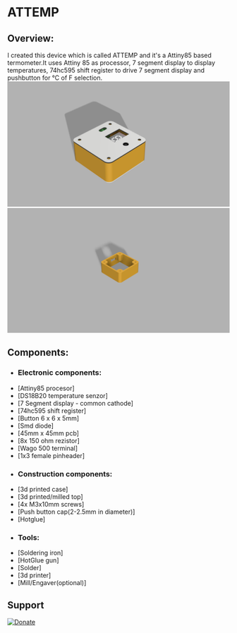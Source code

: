 # ATTEMP

## Overview:
I created this device which is called ATTEMP and it's a Attiny85 based termometer.It uses Attiny 85 as processor, 7 segment display to display temperatures, 74hc595 shift register to drive 7 segment display and pushbutton for °C of F selection.
![alt tag](https://github.com/StanislavJochman/ATTEMP/blob/master/ATTEMP-ASSEMBLED.png)
![alt tag](https://github.com/StanislavJochman/ATTEMP/blob/master/ATTEMP-BOX.png)
## Components:
 - ### Electronic components:
  - [Attiny85 procesor]
  - [DS18B20 temperature senzor]
  - [7 Segment display - common cathode]
  - [74hc595 shift register]
  - [Button 6 x 6 x 5mm]
  - [Smd diode]
  - [45mm x 45mm pcb]
  - [8x 150 ohm rezistor]
  - [Wago 500 terminal]
  - [1x3 female pinheader]
 - ### Construction components:
  - [3d printed case]
  - [3d printed/milled top]
  - [4x M3x10mm  screws]
  - [Push button cap(2-2.5mm in diameter)]
  - [Hotglue]
 - ### Tools:
  - [Soldering iron]
  - [HotGlue gun]
  - [Solder]
  - [3d printer]
  - [Mill/Engaver(optional)]
  
  
   
   
   
   
## Support
[![Donate](https://img.shields.io/badge/paypal-donate-yellow.svg)]()
